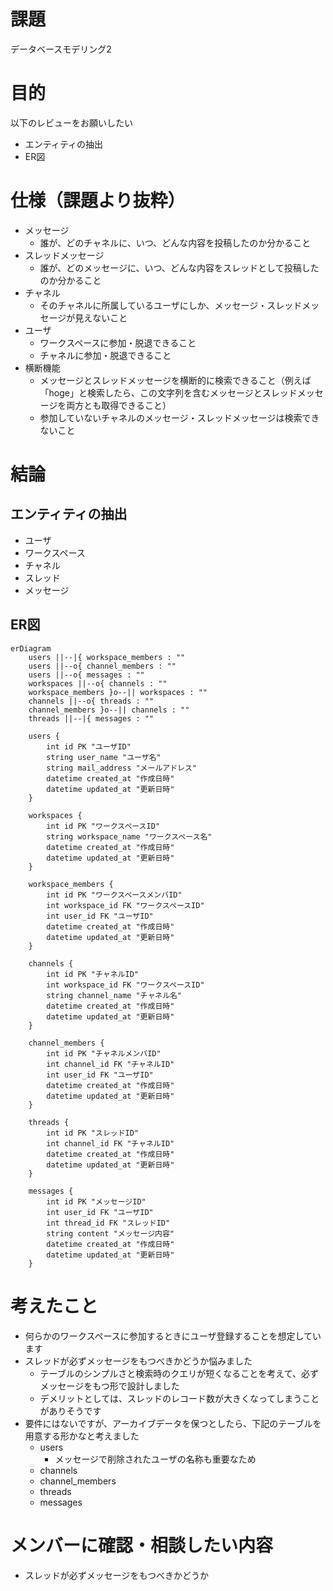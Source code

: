 # 課題
データベースモデリング2

# 目的
以下のレビューをお願いしたい
- エンティティの抽出
- ER図

# 仕様（課題より抜粋）
- メッセージ
    - 誰が、どのチャネルに、いつ、どんな内容を投稿したのか分かること
- スレッドメッセージ
    - 誰が、どのメッセージに、いつ、どんな内容をスレッドとして投稿したのか分かること
- チャネル
    - そのチャネルに所属しているユーザにしか、メッセージ・スレッドメッセージが見えないこと
- ユーザ
    - ワークスペースに参加・脱退できること
    - チャネルに参加・脱退できること
- 横断機能
    - メッセージとスレッドメッセージを横断的に検索できること（例えば「hoge」と検索したら、この文字列を含むメッセージとスレッドメッセージを両方とも取得できること）
    - 参加していないチャネルのメッセージ・スレッドメッセージは検索できないこと

# 結論
## エンティティの抽出
- ユーザ
- ワークスペース
- チャネル
- スレッド
- メッセージ

## ER図
```mermaid
erDiagram
    users ||--|{ workspace_members : ""
    users ||--o{ channel_members : ""
    users ||--o{ messages : ""
    workspaces ||--o{ channels : ""
    workspace_members }o--|| workspaces : ""
    channels ||--o{ threads : ""
    channel_members }o--|| channels : ""
    threads ||--|{ messages : ""

    users {
        int id PK "ユーザID"
        string user_name "ユーザ名"
        string mail_address "メールアドレス"
        datetime created_at "作成日時"
        datetime updated_at "更新日時"
    }

    workspaces {
        int id PK "ワークスペースID"
        string workspace_name "ワークスペース名"
        datetime created_at "作成日時"
        datetime updated_at "更新日時"
    }

    workspace_members {
        int id PK "ワークスペースメンバID"
        int workspace_id FK "ワークスペースID"
        int user_id FK "ユーザID"
        datetime created_at "作成日時"
        datetime updated_at "更新日時"
    }

    channels {
        int id PK "チャネルID"
        int workspace_id FK "ワークスペースID"
        string channel_name "チャネル名"
        datetime created_at "作成日時"
        datetime updated_at "更新日時"
    }

    channel_members {
        int id PK "チャネルメンバID"
        int channel_id FK "チャネルID"
        int user_id FK "ユーザID"
        datetime created_at "作成日時"
        datetime updated_at "更新日時"
    }

    threads {
        int id PK "スレッドID"
        int channel_id FK "チャネルID"
        datetime created_at "作成日時"
        datetime updated_at "更新日時"
    }

    messages {
        int id PK "メッセージID"
        int user_id FK "ユーザID"
        int thread_id FK "スレッドID"
        string content "メッセージ内容"
        datetime created_at "作成日時"
        datetime updated_at "更新日時"
    }
```

# 考えたこと
- 何らかのワークスペースに参加するときにユーザ登録することを想定しています
- スレッドが必ずメッセージをもつべきかどうか悩みました
    - テーブルのシンプルさと検索時のクエリが短くなることを考えて、必ずメッセージをもつ形で設計しました
    - デメリットとしては、スレッドのレコード数が大きくなってしまうことがありそうです
- 要件にはないですが、アーカイブデータを保つとしたら、下記のテーブルを用意する形かなと考えました
    - users
        - メッセージで削除されたユーザの名称も重要なため
    - channels
    - channel_members
    - threads
    - messages

# メンバーに確認・相談したい内容
- スレッドが必ずメッセージをもつべきかどうか